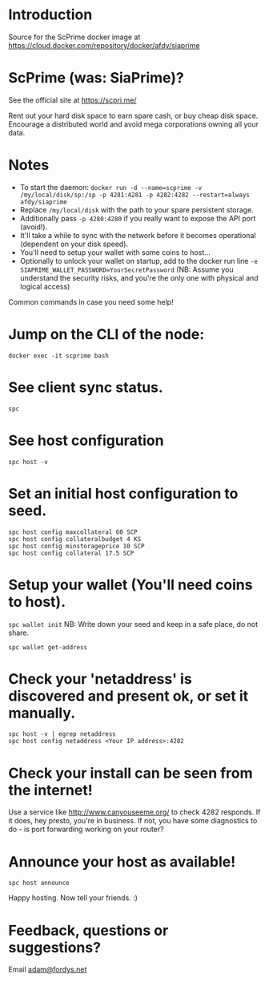 # Introduction
Source for the ScPrime docker image at https://cloud.docker.com/repository/docker/afdy/siaprime

# ScPrime (was: SiaPrime)?
See the official site at https://scpri.me/

Rent out your hard disk space to earn spare cash, or buy cheap disk space. Encourage a distributed world and avoid mega corporations owning all your data.

# Notes
* To start the daemon:
  `docker run -d --name=scprime -v /my/local/disk/sp:/sp -p 4281:4281 -p 4282:4282 --restart=always afdy/siaprime`
* Replace ```/my/local/disk``` with the path to your spare persistent storage.
* Additionally pass ```-p 4280:4280``` if you really want to expose the API port (avoid!).
* It'll take a while to sync with the network before it becomes operational (dependent on your disk speed).
* You'll need to setup your wallet with some coins to host...
* Optionally to unlock your wallet on startup, add to the docker run line ```-e SIAPRIME_WALLET_PASSWORD=YourSecretPassword``` (NB: Assume you understand the security risks, and you're the only one with physical and logical access)

Common commands in case you need some help!

# Jump on the CLI of the node:
`docker exec -it scprime bash`

# See client sync status.
`spc`

# See host configuration
`spc host -v`

# Set an initial host configuration to seed.
    spc host config maxcollateral 60 SCP
    spc host config collateralbudget 4 KS
    spc host config minstorageprice 10 SCP
    spc host config collateral 17.5 SCP
  
# Setup your wallet (You'll need coins to host).
`spc wallet init`
NB: Write down your seed and keep in a safe place, do not share. 

`spc wallet get-address`

# Check your 'netaddress' is discovered and present ok, or set it manually.
    spc host -v | egrep netaddress
    spc host config netaddress <Your IP address>:4282

# Check your install can be seen from the internet!
Use a service like http://www.canyouseeme.org/ to check 4282 responds. If it does, hey presto, you're in business. If not, you have some diagnostics to do - is port forwarding working on your router?

# Announce your host as available!
`spc host announce`

Happy hosting. Now tell your friends. :)

# Feedback, questions or suggestions?
Email adam@fordys.net
